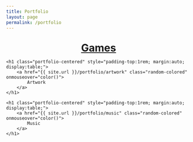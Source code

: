```yaml
---
title: Portfolio
layout: page
permalink: /portfolio
---
```


<head>  
<script src="color.js"></script>  
</head>  


<body>
    <h1 class="portfolio-centered" style="padding-top:1rem; margin-top:3rem; margin:auto; display:table;">
        <a href="{{ site.url }}/portfolio/games" class="random-colored" onmouseover="color()">
            Games
        </a>
    </h1>

    <h1 class="portfolio-centered" style="padding-top:1rem; margin:auto; display:table;">
        <a href="{{ site.url }}/portfolio/artwork" class="random-colored" onmouseover="color()">        
            Artwork
        </a>
    </h1>

    <h1 class="portfolio-centered" style="padding-top:1rem; margin:auto; display:table;">
        <a href="{{ site.url }}/portfolio/music" class="random-colored" onmouseover="color()">
            Music
        </a>
    </h1>
</body>
